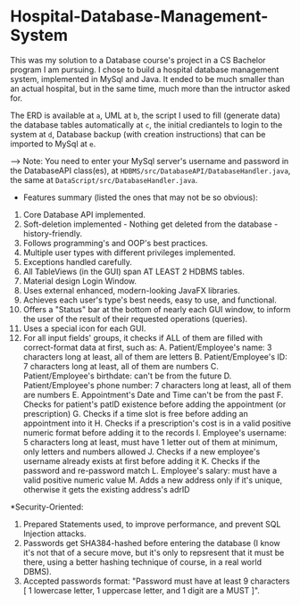# Hospital-Database-Management-System

This was my solution to a Database course's project in a CS Bachelor program I am pursuing. I chose to build a hospital database management system, implemented in MySql and Java. It ended to be much smaller than an actual hospital, but in the same time, much more than the intructor asked for.

The ERD is available at `a`, UML at `b`, the script I used to fill (generate data) the database tables automatically at `c`, the initial crediantels to login to the system at `d`, Database backup (with creation instructions) that can be imported to MySql at `e`.

--> Note:  You need to enter your MySql server's username and password in the DatabaseAPI class(es), at `HDBMS/src/DatabaseAPI/DatabaseHandler.java`, the same at `DataScript/src/DatabaseHandler.java`.

* Features summary (listed the ones that may not be so obvious): 

1. Core Database API implemented.
2. Soft-deletion implemented - Nothing get deleted from the database - history-friendly.
3. Follows programming's and OOP's best practices.
4. Multiple user types with different privileges implemented.
5. Exceptions handled carefully.
6. All TableViews (in the GUI) span AT LEAST 2 HDBMS tables.
7. Material design Login Window.
8. Uses external enhanced, modern-looking JavaFX libraries.
9. Achieves each user's type's best needs, easy to use, and functional.
10. Offers a "Status" bar at the bottom of nearly each GUI window, to inform the user of the result of their requested operations (queries).
11. Uses a special icon for each GUI.
12. For all input fields' groups, it checks if ALL of them are filled with correct-format data at first, such as:
	A. Patient/Employee's name: 3 characters long at least, all of them are letters
	B. Patient/Employee's ID: 7 characters long at least, all of them are numbers
	C. Patient/Employee's birthdate: can't be from the future
	D. Patient/Employee's phone number: 7 characters long at least, all of them are numbers
	E. Appointment's Date and Time can't be from the past
	F. Checks for patient's patID existence before adding the appointment (or prescription)
	G. Checks if a time slot is free before adding an appointment into it
	H. Checks if a prescription's cost is in a valid positive numeric format before adding it to the records
	I. Employee's username: 5 characters long at least, must have 1 letter out of them at minimum, only letters and numbers allowed
	J. Checks if a new employee's username already exists at first before adding it
	K. Checks if the password and re-password match
	L. Employee's salary: must have a valid positive numeric value
	M. Adds a new address only if it's unique, otherwise it gets the existing address's adrID

*Security-Oriented:
1. Prepared Statements used, to improve performance, and prevent SQL Injection attacks.
2. Passwords get SHA384-hashed before entering the database (I know it's not that of a secure move, but it's only to repsresent that it must be there, using a better hashing technique of course, in a real world DBMS).
3. Accepted passwords format: "Password must have at least 9 characters [ 1 lowercase letter, 1 uppercase letter, and 1 digit are a MUST ]".

